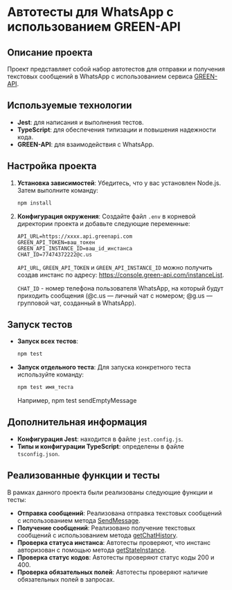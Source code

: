 # Автотесты для WhatsApp с использованием GREEN-API

## Описание проекта

Проект представляет собой набор автотестов для отправки и получения текстовых сообщений в WhatsApp с использованием сервиса [GREEN-API](https://green-api.com/).

## Используемые технологии

- **Jest**: для написания и выполнения тестов.
- **TypeScript**: для обеспечения типизации и повышения надежности кода.
- **GREEN-API**: для взаимодействия с WhatsApp.

## Настройка проекта

1. **Установка зависимостей**:
   Убедитесь, что у вас установлен Node.js. Затем выполните команду:
   ```bash
   npm install
   ```

2. **Конфигурация окружения**:
   Создайте файл `.env` в корневой директории проекта и добавьте следующие переменные:
   ```
   API_URL=https://xxxx.api.greenapi.com
   GREEN_API_TOKEN=ваш_токен
   GREEN_API_INSTANCE_ID=ваш_id_инстанса
   CHAT_ID=77474372222@c.us
   ```
   `API_URL`, `GREEN_API_TOKEN` и `GREEN_API_INSTANCE_ID` можно получить создав инстанс по адресу: https://console.green-api.com/instanceList.
   
   `CHAT_ID` - номер телефона пользователя WhatsApp, на который будут приходить сообщения (@c.us — личный чат с номером; @g.us — групповой чат, созданный в WhatsApp).
   
## Запуск тестов

- **Запуск всех тестов**:
  ```bash
  npm test
  ```

- **Запуск отдельного теста**:
  Для запуска конкретного теста используйте команду:
  ```bash
  npm test имя_теста
  ```
  Например, npm test sendEmptyMessage

## Дополнительная информация

- **Конфигурация Jest**: находится в файле `jest.config.js`.
- **Типы и конфигурации TypeScript**: определены в файле `tsconfig.json`.

## Реализованные функции и тесты

В рамках данного проекта были реализованы следующие функции и тесты:

- **Отправка сообщений**: Реализована отправка текстовых сообщений с использованием метода [SendMessage](https://green-api.com/docs/api/sending/SendMessage/).
- **Получение сообщений**: Реализовано получение текстовых сообщений с использованием метода [getChatHistory](https://green-api.com/docs/api/journals/GetChatHistory/).
- **Проверка статуса инстанса**: Автотесты проверяют, что инстанс авторизован с помощью метода [getStateInstance](https://green-api.com/docs/api/account/GetStateInstance/).
- **Проверка статус кодов**: Автотесты проверяют статус коды 200 и 400.
- **Проверка обязательных полей**: Автотесты проверяют наличие обязательных полей в запросах.


